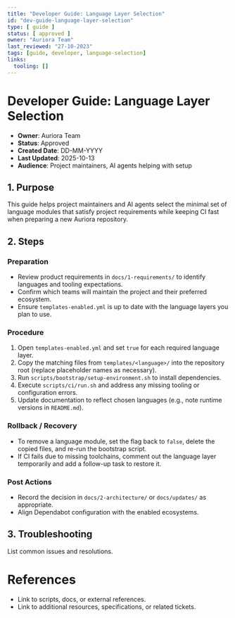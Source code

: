 ```yaml
---
title: "Developer Guide: Language Layer Selection"
id: "dev-guide-language-layer-selection"
type: [ guide ]
status: [ approved ]
owner: "Auriora Team"
last_reviewed: "27-10-2023"
tags: [guide, developer, language-selection]
links:
  tooling: []
---
```


# Developer Guide: Language Layer Selection

- **Owner**: Auriora Team
- **Status**: Approved
- **Created Date**: DD-MM-YYYY
- **Last Updated**: 2025-10-13
- **Audience**: Project maintainers, AI agents helping with setup

## 1. Purpose

This guide helps project maintainers and AI agents select the minimal set of language modules that satisfy project requirements while keeping CI fast when preparing a new Auriora repository.

## 2. Steps

### Preparation

- Review product requirements in `docs/1-requirements/` to identify languages and tooling expectations.
- Confirm which teams will maintain the project and their preferred ecosystem.
- Ensure `templates-enabled.yml` is up to date with the language layers you plan to use.

### Procedure

1. Open `templates-enabled.yml` and set `true` for each required language layer.
2. Copy the matching files from `templates/<language>/` into the repository root (replace placeholder names as necessary).
3. Run `scripts/bootstrap/setup-environment.sh` to install dependencies.
4. Execute `scripts/ci/run.sh` and address any missing tooling or configuration errors.
5. Update documentation to reflect chosen languages (e.g., note runtime versions in `README.md`).

### Rollback / Recovery

- To remove a language module, set the flag back to `false`, delete the copied files, and re-run the bootstrap script.
- If CI fails due to missing toolchains, comment out the language layer temporarily and add a follow-up task to restore it.

### Post Actions

- Record the decision in `docs/2-architecture/` or `docs/updates/` as appropriate.
- Align Dependabot configuration with the enabled ecosystems.

## 3. Troubleshooting

List common issues and resolutions.

# References

- Link to scripts, docs, or external references.
- Link to additional resources, specifications, or related tickets.
